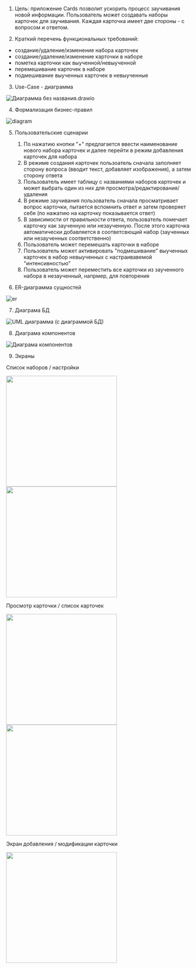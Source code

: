 1. Цель: приложение Cards позволит ускорить процесс заучивания новой информации. Пользователь может создавать наборы карточек для заучивания. Каждая карточка имеет две стороны - с вопросом и ответом. 

2. Краткий перечень функциональных требований:
 - создание/удаление/изменение набора карточек 
 - создание/удаление/изменение карточки в наборе
 - пометка карточки как выученной/невыученной
 - перемешивание карточек в наборе  
 - подмешивание выученных карточек в невыученные

3. Use-Case - диаграмма

![Диаграмма без названия.drawio](img/use.svg)

4. Формализация бизнес-правил

![diagram](img/bpmn.svg)

5. Пользовательские сценарии
   1. По нажатию кнопки "+" предлагается ввести наименование нового набора карточек и далее перейти в режим добавления карточек для набора
   2. В режиме создания карточек пользоатель сначала заполняет сторону вопроса (вводит текст, добавляет изображения), а затем сторону ответа
   3. Пользователь имеет таблицу с названиями наборов карточек и может выбрать один из них для просмотра/редактирования/удаления
   4. В режиме заучивания пользователь сначала просматривает вопрос карточки, пытается вспомнить ответ и затем проверяет себя (по нажатию на карточку показывается ответ)
   5. В зависимости от правильности ответа, пользователь помечает карточку как заученную или незаученную. После этого карточка автоматически добавляется в соответсвющий набор (заученных или незаученных соответственно)
   6. Пользователь может перемешать карточки в наборе
   7. Пользователь может активировать "подмешивание" выученных карточек в набор невыученных с настраивавемой "интенсивностью"
   8. Пользователь может переместить все карточки из заученного набора в незаученный, напрмер, для повторения

6. ER-диаграмма сущностей

![er](img/er.png)

7. Диаграма БД

![UML диаграмма (с диаграммой БД)](img/db.svg)

8. Диаграма компонентов

![Диаграма компонентов](img/components.png)

9. Экраны 

Список наборов / настройки

<p float="left">
  <img src="img/1.png" width="300" />
  <img src="img/2.png" width="300" /> 
</p>

Просмотр карточки / список карточек

<p float="left">
  <img src="img/3.png" width="300" />
  <img src="img/4.png" width="300" /> 
</p>

Экран добавления / модификации карточки


<p float="left">
  <img src="img/5.png" width="300" />
</p>
